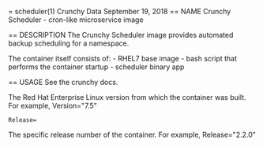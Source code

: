 = scheduler(1)
Crunchy Data
September 19, 2018
== NAME
Crunchy Scheduler - cron-like microservice image

== DESCRIPTION
The Crunchy Scheduler image provides automated backup scheduling for a namespace.

The container itself consists of:
    - RHEL7 base image
    - bash script that performs the container startup
    - scheduler binary app

== USAGE
See the crunchy docs.

The Red Hat Enterprise Linux version from which the container was built. For example, Version="7.5"

`Release=`

The specific release number of the container. For example, Release="2.2.0"
